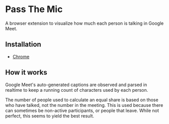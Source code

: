 # Pass The Mic
A browser extension to visualize how much each person is talking in Google Meet.

## Installation
* [Chrome](https://chrome.google.com/webstore/detail/pass-the-mic/pjhefpcmnfnepcpcgbjgnphmpalihbhl?hl=en&authuser=1)

## How it works
Google Meet's auto-generated captions are observed and parsed in realtime to keep a running count of characters used by each person.

The number of people used to calculate an equal share is based on those who have talked, not the number in the meeting. This is used because there can sometimes be non-active participants, or people that leave. While not perfect, this seems to yield the best result.